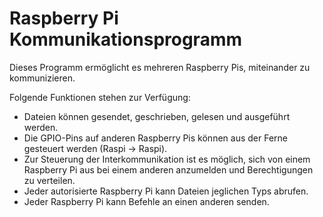 # Raspberry Pi Kommunikationsprogramm

Dieses Programm ermöglicht es mehreren Raspberry Pis, miteinander zu kommunizieren.

Folgende Funktionen stehen zur Verfügung:
- Dateien können gesendet, geschrieben, gelesen und ausgeführt werden.
- Die GPIO-Pins auf anderen Raspberry Pis können aus der Ferne gesteuert werden (Raspi -> Raspi).
- Zur Steuerung der Interkommunikation ist es möglich, sich von einem Raspberry Pi aus bei einem anderen anzumelden und Berechtigungen zu verteilen.
- Jeder autorisierte Raspberry Pi kann Dateien jeglichen Typs abrufen.
- Jeder Raspberry Pi kann Befehle an einen anderen senden.
